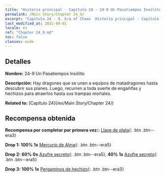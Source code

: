 ```yaml
---
title: "Historia principal - Capítulo 24 - 24-9 Un Pasatiempos Insólito"
permalink: /Main Story/Chapter 24_9/
excerpt: "Capítulo 24 - 9. Era of Chaos  Historia principal - Capítulo 24_9. 24-9 Un Pasatiempos Insólito"
last_modified_at: 2021-04-01
locale: es
ref: "Chapter 24_9.md"
toc: false
classes: wide
---
```


## Detalles

 **Nombre:** 24-9 Un Pasatiempos Insólito

 **Descripción:** Hay dragones que se unen a equipos de matadragones hasta descubrir sus planes. Luego, recurren a toda suerte de engañifas y hechizos para atraerlos hasta sus trampas mortales.

 **Related to:** [Capítulo 24](/es/Main Story/Chapter 24/)

## Recompensa obtenida

 **Recompensa por completar por primera vez::** [Llave de plata](/es/Items/con_693/){: .btn .btn--era3}

 **Drop 1:** **100% 1x** [Mercurio de Alma](/es/Items/mat_84/){: .btn .btn--era5}

 **Drop 2:** **60% 0x** [Azufre secreto](/es/Items/mat_78/){: .btn .btn--era5}, **40% 1x** [Azufre secreto](/es/Items/mat_78/){: .btn .btn--era5}

 **Drop 3:** **100% 1x** [Pergaminos de hechizo](/es/Items/con_694/){: .btn .btn--era3}


